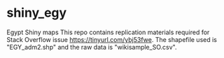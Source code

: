 # shiny_egy
Egypt Shiny maps
This repo contains replication materials required for Stack Overflow issue https://tinyurl.com/ybj53fwe. The shapefile used is "EGY_adm2.shp" and the raw data is "wikisample_SO.csv".
